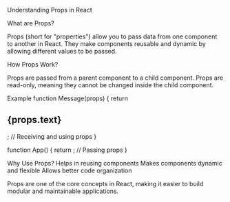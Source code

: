 Understanding Props in React

What are Props?

Props (short for "properties") allow you to pass data from one component to another in React. They make components reusable and dynamic by allowing different values to be passed.

How Props Work?

Props are passed from a parent component to a child component.
Props are read-only, meaning they cannot be changed inside the child component.


Example
function Message(props) {
  return <h2>{props.text}</h2>; // Receiving and using props
}

function App() {
  return <Message text="Hello, React Props!" />; // Passing props
}


Why Use Props?
Helps in reusing components
Makes components dynamic and flexible
 Allows better code organization

Props are one of the core concepts in React, making it easier to build modular and maintainable applications. 
